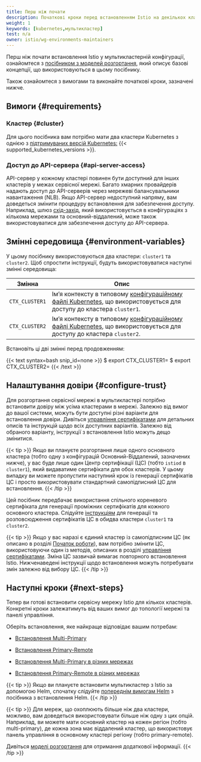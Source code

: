 ```yaml
---
title: Перш ніж почати
description: Початкові кроки перед встановленням Istio на декількох кластерах.
weight: 1
keywords: [kubernetes,мультикластер]
test: n/a
owner: istio/wg-environments-maintainers
---
```


Перш ніж почати встановлення Istio у мультикластерній конфігурації, ознайомтеся з [посібником з моделей розгортання](/docs/ops/deployment/deployment-models), який описує базові концепції, що використовуються в цьому посібнику.

Також ознайомтеся з вимогами та виконайте початкові кроки, зазначені нижче.

## Вимоги {#requirements}

### Кластер {#cluster}

Для цього посібника вам потрібно мати два кластери Kubernetes з однією з [підтримуваних версій Kubernetes:](/docs/releases/supported-releases#support-status-of-istio-releases) {{< supported_kubernetes_versions >}}.

### Доступ до API-сервера {#api-server-access}

API-сервер у кожному кластері повинен бути доступний для інших кластерів у межах сервісної мережі. Багато хмарних провайдерів надають доступ до API-серверів через мережеві балансувальники навантаження (NLB). Якщо API-сервер недоступний напряму, вам доведеться змінити процедуру встановлення для забезпечення доступу. Наприклад, шлюз [схід-захід](https://en.wikipedia.org/wiki/East-west_traffic), який використовується в конфігураціях з кількома мережами та основний-віддалений, може також використовуватися для забезпечення доступу до API-сервера.

## Змінні середовища {#environment-variables}

У цьому посібнику використовуються два кластери: `cluster1` та `cluster2`. Щоб спростити інструкції, будуть використовуватися наступні змінні середовища:

Змінна | Опис
-------- | -----------
`CTX_CLUSTER1` | Імʼя контексту в типовому [конфігураційному файлі Kubernetes](https://kubernetes.io/docs/tasks/access-application-cluster/configure-access-multiple-clusters/), що використовується для доступу до кластера `cluster1`.
`CTX_CLUSTER2` | Імʼя контексту в типовому [конфігураційному файлі Kubernetes](https://kubernetes.io/docs/tasks/access-application-cluster/configure-access-multiple-clusters/), що використовується для доступу до кластера `cluster2`.

Встановіть ці дві змінні перед продовженням:

{{< text syntax=bash snip_id=none >}}
$ export CTX_CLUSTER1=<your cluster1 context>
$ export CTX_CLUSTER2=<your cluster2 context>
{{< /text >}}

## Налаштування довіри {#configure-trust}

Для розгортання сервісної мережі в мультикластері потрібно встановити довіру між усіма кластерами в мережі. Залежно від вимог до вашої системи, можуть бути доступні різні варіанти для встановлення довіри. Дивіться [управління сертифікатами](/docs/tasks/security/cert-management/) для детальних описів та інструкцій щодо всіх доступних варіантів. Залежно від обраного варіанту, інструкції з встановлення Istio можуть дещо змінитися.

{{< tip >}}
Якщо ви плануєте розгортання лише одного основного кластера (тобто одну з конфігурацій Основний-Віддалений, зазначених нижче), у вас буде лише один Центр сертифікації (ЦС) (тобто `istiod` в `cluster1`), який видаватиме сертифікати для обох кластерів. У цьому випадку ви можете пропустити наступний крок із генерації сертифікатів ЦС і просто використовувати стандартний самопідписний ЦС для встановлення.
{{< /tip >}}

Цей посібник передбачає використання спільного кореневого сертифіката для генерації проміжних сертифікатів для кожного основного кластера. Слідуйте [інструкціям](/docs/tasks/security/cert-management/plugin-ca-cert/) для генерації та розповсюдження сертифікатів ЦС в обидва кластери `cluster1` та `cluster2`.

{{< tip >}}
Якщо у вас наразі є єдиний кластер із самопідписним ЦС (як описано в розділі [Початок роботи](/docs/setup/getting-started/)), вам потрібно змінити ЦС, використовуючи один із методів, описаних в розділі [управління сертифікатами](/docs/tasks/security/cert-management/). Зміна ЦС зазвичай вимагає повторного встановлення Istio. Нижченаведені інструкції щодо встановлення можуть потребувати змін залежно від вибору ЦС.
{{< /tip >}}

## Наступні кроки {#next-steps}

Тепер ви готові встановити сервісну мережу Istio для кількох кластерів. Конкретні кроки залежатимуть від ваших вимог до топології мережі та панелі управління.

Оберіть встановлення, яке найкраще відповідає вашим потребам:

- [Встановлення Multi-Primary](/docs/setup/install/multicluster/multi-primary)

- [Встановлення Primary-Remote](/docs/setup/install/multicluster/primary-remote)

- [Встановлення Multi-Primary в різних мережах](/docs/setup/install/multicluster/multi-primary_multi-network)

- [Встановлення Primary-Remote в різних мережах](/docs/setup/install/multicluster/primary-remote_multi-network)

{{< tip >}}
Якщо ви плануєте встановити мультикластер з Istio за допомогою Helm, спочатку слідуйте [попереднім вимогам Helm](/docs/setup/install/helm/#prerequisites) з посібника з встановлення Helm.
{{< /tip >}}

{{< tip >}}
Для мереж, що охоплюють більше ніж два кластери, можливо, вам доведеться використовувати більше ніж одну з цих опцій. Наприклад, ви можете мати основний кластер на кожен регіон (тобто multi-primary), де кожна зона має віддалений кластер, що використовує панель управління в основному кластері регіону (тобто primary-remote).

Дивіться [моделі розгортання](/docs/ops/deployment/deployment-models) для отримання додаткової інформації.
{{< /tip >}}
